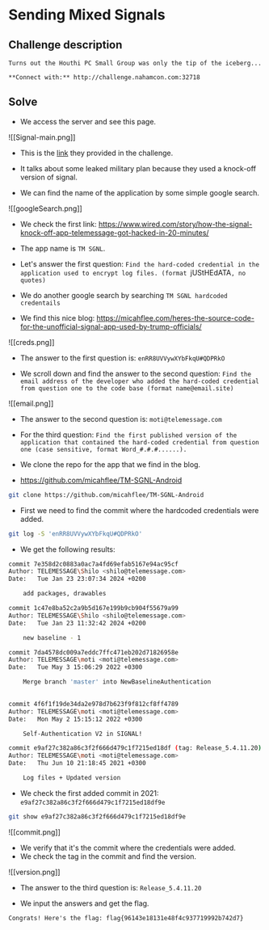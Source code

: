# Sending Mixed Signals

## **Challenge description**

```
Turns out the Houthi PC Small Group was only the tip of the iceberg...  
  
**Connect with:** http://challenge.nahamcon.com:32718
```

## **Solve**

- We access the server and see this page.

![[Signal-main.png]]

- This is the [link](https://www.theatlantic.com/politics/archive/2025/03/trump-administration-accidentally-texted-me-its-war-plans/682151/) they provided in the challenge.
- It talks about some leaked military plan because they used a knock-off version of signal.

- We can find the name of the application by some simple google search.

![[googleSearch.png]]

- We check the first link: https://www.wired.com/story/how-the-signal-knock-off-app-telemessage-got-hacked-in-20-minutes/
- The app name is `TM SGNL`.

- Let's answer the first question: 
`Find the hard-coded credential in the application used to encrypt log files. (format `jUStHEdATA`, no quotes)`

- We  do another google search by searching `TM SGNL hardcoded credentails`
- We find this nice blog: https://micahflee.com/heres-the-source-code-for-the-unofficial-signal-app-used-by-trump-officials/

![[creds.png]]

- The answer to the first question is: `enRR8UVVywXYbFkqU#QDPRkO`


- We scroll down and find the answer to the second question:
`Find the email address of the developer who added the hard-coded credential from question one to the code base (format name@email.site)`

![[email.png]]

- The answer to the second question is: `moti@telemessage.com`


- For the third question:
`Find the first published version of the application that contained the hard-coded credential from question one (case sensitive, format Word_#.#.#......).`

- We clone the repo for the app that we find in the blog.
- https://github.com/micahflee/TM-SGNL-Android

```sh
git clone https://github.com/micahflee/TM-SGNL-Android
```

- First we need to find the commit where the hardcoded credentials were added.

```sh
git log -S 'enRR8UVVywXYbFkqU#QDPRkO'
```

- We get the following results:

```sh
commit 7e358d2c0883a0ac7a4fd69efab5167e94ac95cf
Author: TELEMESSAGE\Shilo <shilo@telemessage.com>
Date:   Tue Jan 23 23:07:34 2024 +0200

    add packages, drawables

commit 1c47e8ba52c2a9b5d167e199b9cb904f55679a99
Author: TELEMESSAGE\Shilo <shilo@telemessage.com>
Date:   Tue Jan 23 11:32:42 2024 +0200

    new baseline - 1

commit 7da4578dc009a7eddc7ffc471eb202d71826958e
Author: TELEMESSAGE\moti <moti@telemessage.com>
Date:   Tue May 3 15:06:29 2022 +0300

    Merge branch 'master' into NewBaselineAuthentication
    

commit 4f6f1f19de34da2e978d7b623f9f812cf8ff4789
Author: TELEMESSAGE\moti <moti@telemessage.com>
Date:   Mon May 2 15:15:12 2022 +0300

    Self-Authentication V2 in SIGNAL!

commit e9af27c382a86c3f2f666d479c1f7215ed18df (tag: Release_5.4.11.20)
Author: TELEMESSAGE\moti <moti@telemessage.com>
Date:   Thu Jun 10 21:18:45 2021 +0300

    Log files + Updated version
```

- We check the first added commit in 2021: `e9af27c382a86c3f2f666d479c1f7215ed18df9e`

```sh
git show e9af27c382a86c3f2f666d479c1f7215ed18df9e
```

![[commit.png]]

- We verify that it's the commit where the credentials were added.
- We check the tag in the commit and find the version.

![[version.png]]

- The answer to the third question is: `Release_5.4.11.20`

- We input the answers and get the flag.

```
Congrats! Here's the flag: flag{96143e18131e48f4c937719992b742d7}
```



